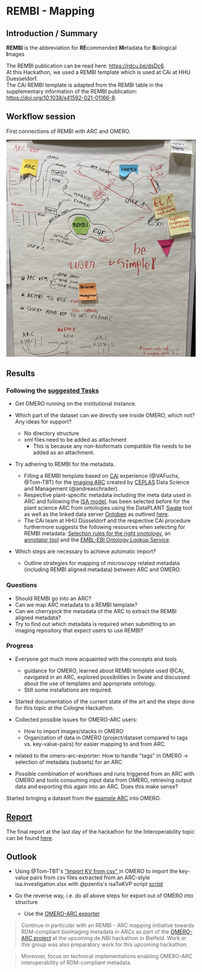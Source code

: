 # REMBI - Mapping

## Introduction / Summary

**REMBI** is the abbreviation for **RE**commended **M**etadata for **B**iological **I**mages

The REMBI publication can be read here: https://rdcu.be/dsDc6.  
At this Hackathon, we used a REMBI template which is used at CAi at HHU Duesseldorf.  
The CAi REMBI template is adapted from the REMBI table in the supplementary information of the REMBI publication: https://doi.org/10.1038/s41592-021-01166-8.


## Workflow session
First connections of REMBI with ARC and OMERO.

<!---The workflow session could be explained here and how the drawings at the boards evolved.\--->

<!---could be converted to a digital version, use ARC/ISA-specific terms (study, assay, source first, sample last)\--->

![REMBI_image](./images/REMBI_Mapping.jpeg)

## Results

### Following the [**suggested Tasks**](../Cologne_Hackathon_Tasks.md)  

- Get OMERO running on the institutional instance.

- Which part of the dataset can we directly see inside OMERO, which not? Any ideas for support? 
  - No directory structure
  - xml files need to be added as attachment
    - This is because any non-bioformats compatible file needs to be added as an attachment.

- Try adhering to REMBI for the metadata.
  - Filling a REMBI template based on [CAi](https://www.cai.hhu.de/) experience (@VAFuchs, @Tom-TBT) for the [imaging ARC](https://git.nfdi4plants.org/natural-variation-and-evolution/microscopy_collection/map-by-seq_clsm-stacks) created by [CEPLAS](https://www.ceplas.eu) Data Science and Management (@andreaschrader).  
  - Respective plant-specific metadata including the meta data used in ARC and following the [ISA model](https://github.com/ISA-tools/isa-specs), has been selected before for the plant science ARC from ontologies using the DataPLANT [Swate](https://github.com/nfdi4plants/Swate) tool as well as the linked data server [Ontobee](https://ontobee.org/) as outlined [here](https://doi.org/10.3389/fpls.2023.1279694).  
  - The CAi team at HHU Düsseldorf and the respective CAi procedure furthermore suggests the following resources when selecting for REMBI metadata: [Selection rules for the right onotology](https://doi.org/10.1371/journal.pcbi.1004743), an [annotator tool](https://bioportal.bioontology.org/annotator) and the [EMBL-EBI Ontology Lookup Service](https://www.ebi.ac.uk/ols4/index).

- Which steps are necessary to achieve automatic import?
  - Outline strategies for mapping of microscopy related metadata (including REMBI aligned metadata) between ARC and OMERO.

### **Questions**  
  
- Should REMBI go into an ARC?
- Can we map ARC metadata to a REMBI template?
- Can we cherrypick the metadata of the ARC to extract the REMBI aligned metadata?
- Try to find out which metadata is required when submitting to an imaging repository that expect users to use REMBI?

### Progress

- Everyone got much more acquainted with the concepts and tools
  - guidance for OMERO, learned about REMBI template used @CAi, navigated in an ARC, explored possibilities in Swate and discussed about the use of templates and appropriate ontology.  
  - Still some installations are required.

- Started documentation of the current state of the art and the steps done for this topic at the Cologne Hackathon.
- Collected possible issues for OMERO-ARC users:
  - How to import images/stacks in OMERO
  - Organization of data in OMERO (project/dataset compared to tags vs. key-value-pairs) for easier mapping to and from ARC.
- related to the omero-arc-exporter: How to handle "tags" in OMERO -> selection of metadata (subsets) for an ARC
- Possible combination of workflows and runs triggered from an ARC with OMERO and tools consuming input data from OMERO, retrieving output data and exporting this again into an ARC. Does this make sense?

Started bringing a dataset from the [example ARC](https://git.nfdi4plants.org/natural-variation-and-evolution/microscopy_collection/map-by-seq_clsm-stacks) into OMERO. 

## [Report](./Report/)

The final report at the last day of the hackathon for the Interoperability topic can be found [here](./Report/FinalReport_REMBI_Mapping.pdf).

## Outlook

- Using @Tom-TBT's ["Import KV from csv" ](https://github.com/German-BioImaging/omero-scripts/blob/xtnd_support_kvpairs/omero/annotation_scripts/) in OMERO to import the key-value pairs from csv files extracted from an ARC-style isa.investigation.xlsx with @pzentis's isaToKVP script [script](https://github.com/cecad-imaging/omero-arc-testdata/blob/main/scripts/isaToKVP.py)  
  
- Go the reverse way, i.e. do all above steps for export out of OMERO into structure
  - Use the [OMERO-ARC exporter](https://github.com/cmohl2013/omero-cli-transfer/tree/arc)

> Continue in particular with an REMBI - ARC mapping initiative towards RDM-compliant bioimaging metadata in ARCs as part of the [OMERO-ARC project](https://www.denbi.de/de-nbi-events-archive/1614-towards-omero-and-arc-interoperability-for-rdm-compliant-bio-image-data) at the upcoming de.NBI hackathon in Bielfeld.
> Work in this group was also preparatory work for this upcoming hackathon.  

> Moreover, focus on technical implementations enabling OMERO-ARC interoperability of RDM-compliant metadata.
